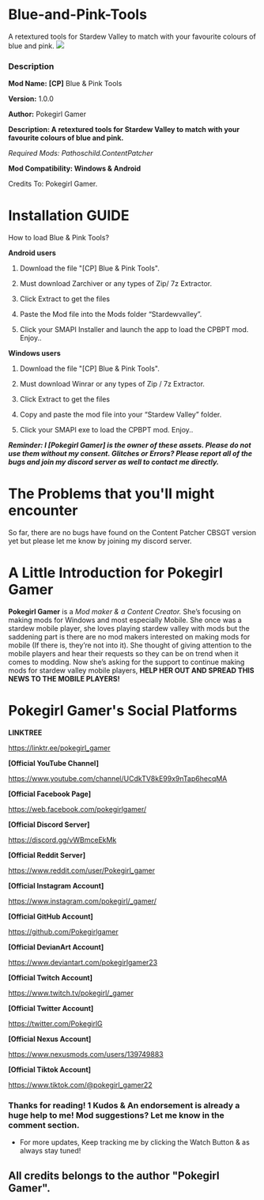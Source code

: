 # **Blue-and-Pink-Tools**
A retextured tools for Stardew Valley to match with your favourite colours of blue and pink.
![](https://staticdelivery.nexusmods.com/mods/1303/images/16580/16580-1683354577-524878804.png)

### **Description**

**Mod Name:** **[CP]** Blue & Pink Tools

**Version:** 1.0.0

**Author:** Pokegirl Gamer

**Description: A retextured tools for Stardew Valley to match with your favourite colours of blue and pink.**

*Required Mods: Pathoschild.ContentPatcher*

**Mod Compatibility: Windows & Android**

Credits To: Pokegirl Gamer.

# **Installation GUIDE**

How to load Blue & Pink Tools?


**Android users**


1. Download the file "[CP] Blue & Pink Tools".

2. Must download Zarchiver or any types of Zip/ 7z Extractor.

3. Click Extract to get the files

4. Paste the Mod file into the Mods folder “Stardewvalley”.

5. Click your SMAPI Installer and launch the app to load the CPBPT mod. Enjoy..

**Windows users**

1. Download the file "[CP] Blue & Pink Tools".

2. Must download Winrar or any types of Zip / 7z Extractor.

3. Click Extract to get the files

4. Copy and paste the mod file into your “Stardew Valley” folder.

5. Click your SMAPI exe to load the CPBPT mod. Enjoy..

***Reminder: I [Pokegirl Gamer] is the owner of these assets. Please do not use them
without my consent. Glitches or Errors? Please report all of the bugs and join
my discord server as well to contact me directly.***

# **The Problems that you'll might encounter**

So far, there are no bugs have found on the Content Patcher CBSGT version yet
but please let me know by joining my discord server.

# **A Little Introduction for Pokegirl Gamer**

**Pokegirl Gamer** is a *Mod maker & a Content Creator.* She’s focusing on making mods for Windows and most especially Mobile. She once was a stardew mobile player, she loves playing stardew valley with mods but the saddening part is there are no mod makers interested on making mods for mobile (If there is, they’re not into it). She thought of giving attention to the mobile players and hear their requests so they can be on trend when it comes to modding. Now she’s asking for the support to continue making mods for stardew valley mobile players, **HELP HER OUT AND SPREAD THIS NEWS TO THE MOBILE PLAYERS!**

# **Pokegirl Gamer's Social Platforms**

**LINKTREE**

https://linktr.ee/pokegirl_gamer
 
**[Official YouTube Channel]**

https://www.youtube.com/channel/UCdkTV8kE99x9nTap6hecqMA
 
**[Official Facebook Page]**

https://web.facebook.com/pokegirlgamer/
 
**[Official Discord Server]**

https://discord.gg/vWBmceEkMk

**[Official Reddit Server]**

https://www.reddit.com/user/Pokegirl_gamer
 
**[Official Instagram Account]**

https://www.instagram.com/pokegirl/_gamer/
 
**[Official GitHub Account]**

https://github.com/Pokegirlgamer

**[Official DevianArt Account]**

https://www.deviantart.com/pokegirlgamer23

**[Official Twitch Account]**

https://www.twitch.tv/pokegirl/_gamer

**[Official Twitter Account]**

https://twitter.com/PokegirlG

**[Official Nexus Account]**

https://www.nexusmods.com/users/139749883

**[Official Tiktok Account]**

https://www.tiktok.com/@pokegirl_gamer22

### Thanks for reading! 1 Kudos & An endorsement is already a huge help to me! Mod suggestions? Let me know in the comment section.
 
- For more updates, Keep tracking me by clicking the Watch Button & as always stay
tuned!
 
## **All credits belongs to the author "Pokegirl Gamer".**
